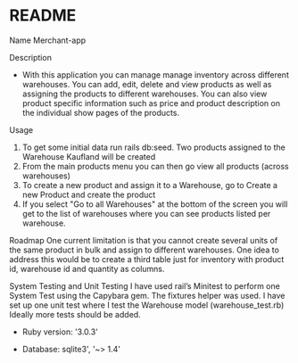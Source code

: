 # README

Name
Merchant-app

Description
* With this application you can manage manage inventory across different warehouses. You can add, edit, delete and view     products as well as assigning the products to different warehouses. You can also view product specific information such as price and product description on the individual show pages of the products.

Usage
1. To get some initial data run rails db:seed. Two products assigned to the Warehouse Kaufland will be created
2. From the main products menu you can then go view all products (across warehouses)
3. To create a new product and assign it to a Warehouse, go to Create a new Product and create the product
4. If you select "Go to all Warehouses" at the bottom of the screen you will get to the list of warehouses where you can see products listed per warehouse.

Roadmap
One current limitation is that you cannot create several units of the same product in bulk and assign to different warehouses. One idea to address this would be to create a third table just for inventory with product id, warehouse id and quantity as columns.

System Testing and Unit Testing
I have used rail’s Minitest to perform one System Test using the Capybara gem. The fixtures helper was used.
I have set up one unit test where I test the Warehouse model (warehouse_test.rb)
Ideally more tests should be added.

* Ruby version: '3.0.3'

* Database: sqlite3', '~> 1.4'

